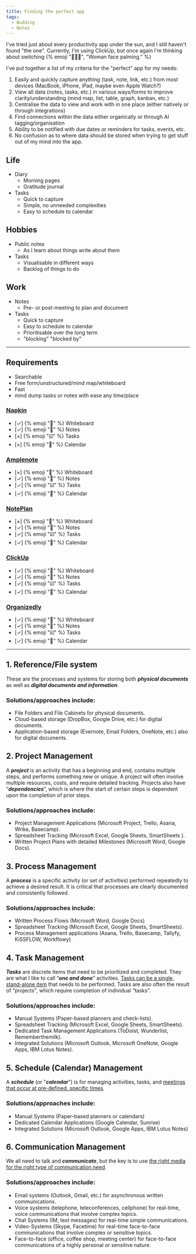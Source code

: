 ```yaml
---
title: Finding the perfect app
tags:
  - Budding
  - Notes
---
```


I've tried just about every productivity app under the sun, and I still haven't found "the one".
Currently, I'm using ClickUp, but once again I'm thinking about switching {% emoji "🤦🏼‍♀️", "Woman face palming." %}

I've put together a list of my criteria for the "perfect" app for my needs:

1.  Easily and quickly capture anything (task, note, link, etc.) from most devices (MacBook, iPhone, iPad, maybe even Apple Watch?)
2.  View all data (notes, tasks, etc.) in various ways/forms to improve clarity/understanding (mind map, list, table, graph, kanban, etc.)
3.  Centralise the data to view and work with in one place (either natively or through integrations)
4.  Find connections within the data either organically or through AI tagging/organisation
5.  Ability to be notified with due dates or reminders for tasks, events, etc.
6.  No confusion as to where data should be stored when trying to get stuff out of my mind into the app.

## Life

- Diary
  - Morning pages
  - Gratitude journal
- Tasks
  - Quick to capture
  - Simple, no unneeded complexities
  - Easy to schedule to calendar

## Hobbies

- Public notes
  - As I learn about things write about them
- Tasks
  - Visualisable in different ways
  - Backlog of things to do

## Work

- Notes
  - Pre- or post-meeting to plan and document
- Tasks
  - Quick to capture
  - Easy to schedule to calendar
  - Prioritisable over the long term
  - "blocking" "blocked by"

---

## Requirements

- Searchable
- Free form/unstructured/mind map/whiteboard
- Fast
- mind dump tasks or notes with ease any time/place

### [Napkin](https://napkin.one)

- [✓] {% emoji "🧠" %} Whiteboard
- [✓] {% emoji "📝" %} Notes
- [×] {% emoji "☑️" %} Tasks
- [×] {% emoji "📅" %} Calendar

### [Amplenote](https://www.amplenote.com/)

- [×] {% emoji "🧠" %} Whiteboard
- [✓] {% emoji "📝" %} Notes
- [✓] {% emoji "☑️" %} Tasks
- [✓] {% emoji "📅" %} Calendar

### [NotePlan](https://noteplan.co/)

- [×] {% emoji "🧠" %} Whiteboard
- [✓] {% emoji "📝" %} Notes
- [✓] {% emoji "☑️" %} Tasks
- [✓] {% emoji "📅" %} Calendar

### [ClickUp](https://clickup.com/)

- [✓] {% emoji "🧠" %} Whiteboard
- [✓] {% emoji "📝" %} Notes
- [✓] {% emoji "☑️" %} Tasks
- [✓] {% emoji "📅" %} Calendar

### [Organizedly](https://www.organized.ly/)

- [✓] {% emoji "🧠" %} Whiteboard
- [✓] {% emoji "📝" %} Notes
- [✓] {% emoji "☑️" %} Tasks
- [✓] {% emoji "📅" %} Calendar

---

## 1. Reference/File system

These are the processes and systems for storing both **_physical documents_** as well as **_digital documents and information_**.

### Solutions/approaches include:

- File Folders and File Cabinets for physical documents.
- Cloud-based storage (DropBox, Google Drive, etc.) for digital documents.
- Application-based storage (Evernote, Email Folders, OneNote, etc.) also for digital documents.

## 2. Project Management

A **_project_** is an activity that has a beginning and end, contains multiple steps, and performs something new or unique. A project will often involve multiple resources, costs, and require detailed tracking. Projects also have “**_dependencies_**”, which is where the start of certain steps is dependent upon the completion of prior steps.

### Solutions/approaches include:

- Project Management Applications (Microsoft Project, Trello, Asana, Wrike, Basecamp).
- Spreadsheet Tracking (Microsoft Excel, Google Sheets, SmartSheets ).
- Written Project Plans with detailed Milestones (Microsoft Word, Google Docs).

## 3. Process Management

A **_process_** is a specific activity (or set of activities) performed repeatedly to achieve a desired result. It is critical that processes are clearly documented and consistently followed.

### Solutions/approaches include:

- Written Process Flows (Microsoft Word, Google Docs)
- Spreadsheet Tracking (Microsoft Excel, Google Sheets, SmartSheets).
- Process Management applications (Asana, Trello, Basecamp, Tallyfy, KiSSFLOW, Workflowy)

## 4. Task Management

**_Tasks_** are discrete items that need to be prioritized and completed. They are what I like to call “**_one and done_**” activities. [Tasks can be a single, stand-alone item](http://www.emailoverloadsolutions.com/blog/microsoft-outlook-tasks-a-primer) that needs to be performed. Tasks are also often the result of "projects", which require completion of individual “tasks”.

### Solutions/approaches include:

- Manual Systems (Paper-based planners and check-lists).
- Spreadsheet Tracking (Microsoft Excel, Google Sheets, SmartSheets).
- Dedicated Task Management Applications (ToDoist, Wunderlist, Rememberthemilk).
- Integrated Solutions (Microsoft Outlook, Microsoft OneNote, Google Apps, IBM Lotus Notes).

## 5. Schedule (Calendar) Management

A **_schedule_** (or "**_calendar_**") is for managing activities, tasks, and [meetings that occur at pre-defined, specific times](http://www.emailoverloadsolutions.com/blog/balancing-tasks-appointments).

### Solutions/approaches include:

- Manual Systems (Paper-based planners or calendars)
- Dedicated Calendar Applications (Google Calendar, Sunrise)
- Integrated Solutions (Microsoft Outlook, Google Apps, IBM Lotus Notes)

## 6. Communication Management

We all need to talk and **_communicate_**, but the key is to use [the right media for the right type of communication need](http://www.emailoverloadsolutions.com/blog/media-richness-theory-a-quick-primer).

### Solutions/approaches include:

- Email systems (Outlook, Gmail, etc.) for asynchronous written communications.
- Voice systems (telephone, teleconferences, cellphone) for real-time, voice communications that involve complex topics.
- Chat Systems (IM, text messages) for real-time simple communications.
- Video-Systems (Skype, Facetime) for real-time face-to-face communications that involve complex or sensitive topics.
- Face-to-face (office, coffee shop, meeting center) for face-to-face communications of a highly personal or sensitive nature.

